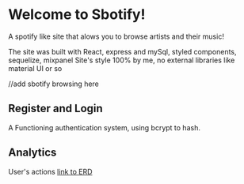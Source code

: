 # Welcome to Sbotify!

A spotify like site that alows you to browse artists and their music!

The site was built with React, express and mySql, styled components, sequelize, mixpanel
Site's style 100% by me, no external libraries like material UI or so


//add sbotify browsing here

## Register and Login
A Functioning authentication system, using bcrypt to hash.

## Analytics
User's actions 
[link to ERD](https://drawsql.app/cyber4s-1/diagrams/song-stream)
